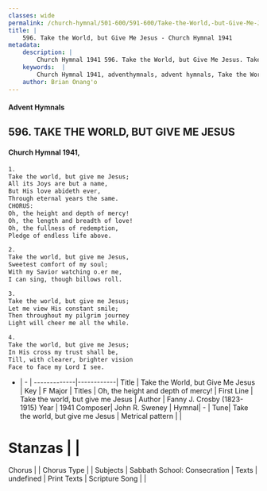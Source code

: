 ```yaml
---
classes: wide
permalink: /church-hymnal/501-600/591-600/Take-the-World,-but-Give-Me-Jesus/
title: |
    596. Take the World, but Give Me Jesus - Church Hymnal 1941
metadata:
    description: |
        Church Hymnal 1941 596. Take the World, but Give Me Jesus. Take the world, but give me Jesus; All its Joys are but a name, But His love abideth ever, Through eternal years the same. CHORUS: Oh, the height and depth of mercy! Oh, the length and breadth of love! Oh, the fullness of redemption, Pledge of endless life above. 
    keywords:  |
        Church Hymnal 1941, adventhymnals, advent hymnals, Take the World, but Give Me Jesus, Take the world, but give me Jesus . Oh, the height and depth of mercy!
    author: Brian Onang'o
---
```


#### Advent Hymnals
## 596. TAKE THE WORLD, BUT GIVE ME JESUS
####  Church Hymnal 1941,

```txt
1.
Take the world, but give me Jesus;
All its Joys are but a name,
But His love abideth ever,
Through eternal years the same.
CHORUS:
Oh, the height and depth of mercy!
Oh, the length and breadth of love!
Oh, the fullness of redemption,
Pledge of endless life above.

2.
Take the world, but give me Jesus, 
Sweetest comfort of my soul;
With my Savior watching o.er me,
I can sing, though billows roll.

3.
Take the world, but give me Jesus;
Let me view His constant smile;
Then throughout my pilgrim journey
Light will cheer me all the while.

4.
Take the world, but give me Jesus;
In His cross my trust shall be,
Till, with clearer, brighter vision
Face to face my Lord I see.

```

- |   -  |
-------------|------------|
Title | Take the World, but Give Me Jesus |
Key | F Major |
Titles | Oh, the height and depth of mercy! |
First Line | Take the world, but give me Jesus  |
Author | Fanny J. Crosby (1823-1915)
Year | 1941
Composer| John R. Sweney |
Hymnal|  - |
Tune| Take the world, but give me Jesus |
Metrical pattern | |
# Stanzas |  |
Chorus |  |
Chorus Type |  |
Subjects | Sabbath School: Consecration |
Texts | undefined |
Print Texts | 
Scripture Song |  |
    
